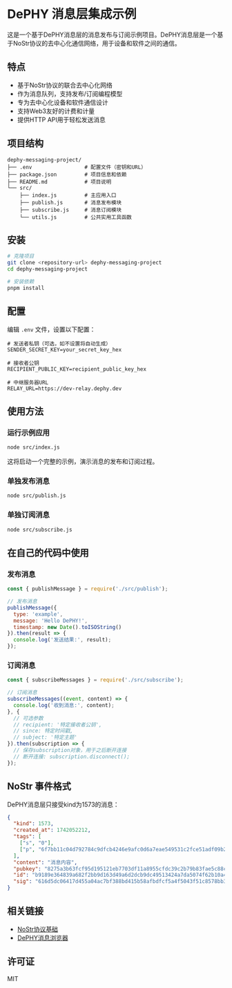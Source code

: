 # DePHY 消息层集成示例

这是一个基于DePHY消息层的消息发布与订阅示例项目。DePHY消息层是一个基于NoStr协议的去中心化通信网络，用于设备和软件之间的通信。

## 特点

- 基于NoStr协议的联合去中心化网络
- 作为消息队列，支持发布/订阅编程模型
- 专为去中心化设备和软件通信设计
- 支持Web3友好的计费和计量
- 提供HTTP API用于轻松发送消息

## 项目结构

```
dephy-messaging-project/
├── .env                 # 配置文件（密钥和URL）
├── package.json         # 项目信息和依赖
├── README.md            # 项目说明
└── src/
    ├── index.js         # 主应用入口
    ├── publish.js       # 消息发布模块
    ├── subscribe.js     # 消息订阅模块
    └── utils.js         # 公共实用工具函数
```

## 安装

```bash
# 克隆项目
git clone <repository-url> dephy-messaging-project
cd dephy-messaging-project

# 安装依赖
pnpm install
```

## 配置

编辑 `.env` 文件，设置以下配置：

```
# 发送者私钥（可选，如不设置将自动生成）
SENDER_SECRET_KEY=your_secret_key_hex

# 接收者公钥
RECIPIENT_PUBLIC_KEY=recipient_public_key_hex

# 中继服务器URL
RELAY_URL=https://dev-relay.dephy.dev
```

## 使用方法

### 运行示例应用

```bash
node src/index.js
```

这将启动一个完整的示例，演示消息的发布和订阅过程。

### 单独发布消息

```bash
node src/publish.js
```

### 单独订阅消息

```bash
node src/subscribe.js
```

## 在自己的代码中使用

### 发布消息

```javascript
const { publishMessage } = require('./src/publish');

// 发布消息
publishMessage({
  type: 'example',
  message: 'Hello DePHY!',
  timestamp: new Date().toISOString()
}).then(result => {
  console.log('发送结果:', result);
});
```

### 订阅消息

```javascript
const { subscribeMessages } = require('./src/subscribe');

// 订阅消息
subscribeMessages((event, content) => {
  console.log('收到消息:', content);
}, {
  // 可选参数
  // recipient: '特定接收者公钥',
  // since: 特定时间戳,
  // subject: '特定主题'
}).then(subscription => {
  // 保存subscription对象，用于之后断开连接
  // 断开连接: subscription.disconnect();
});
```

## NoStr 事件格式

DePHY消息层只接受kind为1573的消息：

```json
{
  "kind": 1573,
  "created_at": 1742052212,
  "tags": [
    ["s", "0"],
    ["p", "6f7bb11c04d792784c9dfcb4246e9afc0d6a7eae549531c2fce51adf09b2887e"]
  ],
  "content": "消息内容",
  "pubkey": "8275a3b63fcf95d195121eb7703df11a8955cfdc39c2b79b83fae5c88cfdb52d",
  "id": "b9189e364839a682f2bb9d163d49a6d2dcb9dc49513424a7da5074f62b10a459",
  "sig": "616d5dc06417d455a04ac7bf388bd415b58afbdfcf5a4f5043f51c8578bb3b5dc556d2cf9161bcd04bf926d235fd731df69cae595fe64ff3e5944c41e0007b73"
}
```

## 相关链接

- [NoStr协议基础](https://github.com/nostr-protocol/nips/blob/master/01.md)
- [DePHY消息浏览器](https://dephy-node-nostr-explorer.pages.dev/relay/dev-relay.dephy.dev)

## 许可证

MIT